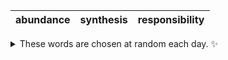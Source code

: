 <!-- word_basket start -->
| abundance | synthesis | responsibility |
| :-------: | :-------: | :------------: |

<details>
  <summary>These words are chosen at random each day. ✨</summary>
  Take a look inside this repo to see how that works.
</details>
<!-- word_basket end -->

